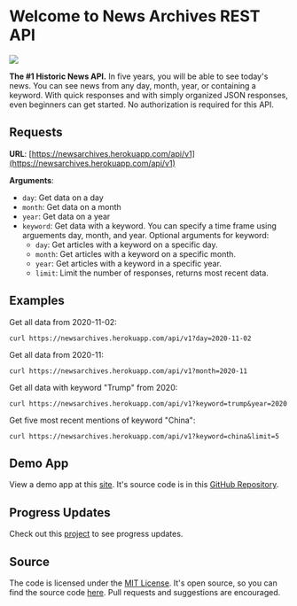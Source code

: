 # Welcome to News Archives REST API

![](https://heroku-status-badges.herokuapp.com/newsarchives)

**The #1 Historic News API.** In five years, you will be able to see today's news. You can see news from any day, month, year, or containing a keyword. With quick responses and with simply organized JSON responses, even beginners can get started. No authorization is required for this API.

## Requests
**URL**:
[https://newsarchives.herokuapp.com/api/v1](https://newsarchives.herokuapp.com/api/v1)

**Arguments**: 

* `day`: Get data on a day
* `month`: Get data on a month
* `year`: Get data on a year
* `keyword`: Get data with a keyword. You can specify a time frame using arguements day, month, and year. Optional arguments for keyword:
    * `day`: Get articles with a keyword on a specific day.
    * `month`: Get articles with a keyword on a specific month.
    * `year`: Get articles with a keyword in a specific year.
    * `limit`: Limit the number of responses, returns most recent data.

## Examples
Get all data from 2020-11-02:

    curl https://newsarchives.herokuapp.com/api/v1?day=2020-11-02

Get all data from 2020-11:

    curl https://newsarchives.herokuapp.com/api/v1?month=2020-11

Get all data with keyword "Trump" from 2020:

    curl https://newsarchives.herokuapp.com/api/v1?keyword=trump&year=2020

Get five most recent mentions of keyword "China":

    curl https://newsarchives.herokuapp.com/api/v1?keyword=china&limit=5

## Demo App

View a demo app at this [site](https://newsarchives.herokuapp.com/demo). It's source code is in this [GitHub Repository](https://github.com/gadhagod/News-Archives).

## Progress Updates

Check out this [project](https://github.com/gadhagod/News-Archives/projects/1) to see progress updates.

## Source

The code is licensed under the [MIT License](https://github.com/gadhagod/News-Archives/blob/master/LICENSE). It's open source, so you can find the source code [here](https://github.com/gadhagod/News-Archives). Pull requests and suggestions are encouraged.
